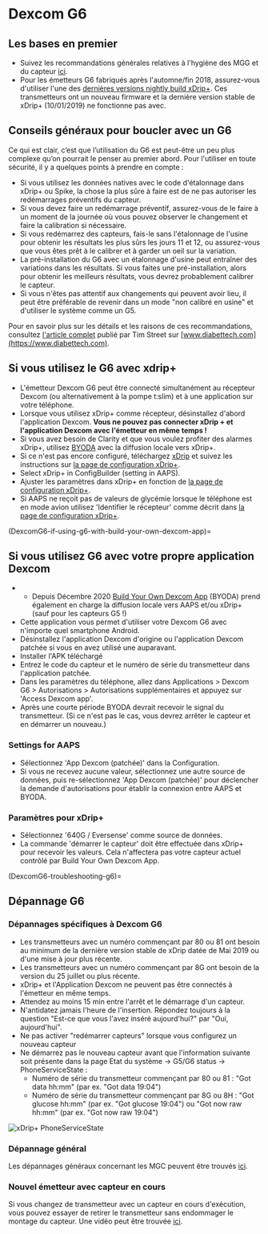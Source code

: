 # Dexcom G6

## Les bases en premier

-   Suivez les recommandations générales relatives à l'hygiène des MGG et du capteur [ici](../Hardware/GeneralCGMRecommendation.md).
-   Pour les émetteurs G6 fabriqués après l'automne/fin 2018, assurez-vous d'utiliser l'une des [dernières versions nightly build xDrip+](https://github.com/NightscoutFoundation/xDrip/releases). Ces transmetteurs ont un nouveau firmware et la dernière version stable de xDrip+ (10/01/2019) ne fonctionne pas avec.

## Conseils généraux pour boucler avec un G6

Ce qui est clair, c’est que l’utilisation du G6 est peut-être un peu plus complexe qu’on pourrait le penser au premier abord. Pour l'utiliser en toute sécurité, il y a quelques points à prendre en compte :

-   Si vous utilisez les données natives avec le code d'étalonnage dans xDrip+ ou Spike, la chose la plus sûre à faire est de ne pas autoriser les redémarrages préventifs du capteur.
-   Si vous devez faire un redémarrage préventif, assurez-vous de le faire à un moment de la journée où vous pouvez observer le changement et faire la calibration si nécessaire.
-   Si vous redémarrez des capteurs, fais-le sans l'étalonnage de l'usine pour obtenir les résultats les plus sûrs les jours 11 et 12, ou assurez-vous que vous êtes prêt à le calibrer et à garder un oeil sur la variation.
-   La pré-installation du G6 avec un étalonnage d'usine peut entraîner des variations dans les résultats. Si vous faites une pré-installation, alors pour obtenir les meilleurs résultats, vous devrez probablement calibrer le capteur.
-   Si vous n'êtes pas attentif aux changements qui peuvent avoir lieu, il peut être préférable de revenir dans un mode "non calibré en usine" et d'utiliser le système comme un G5.

Pour en savoir plus sur les détails et les raisons de ces recommandations, consultez [l'article complet](https://www.diabettech.com/artificial-pancreas/diy-looping-and-cgm/) publié par Tim Street sur [www.diabettech.com](https://www.diabettech.com).

## Si vous utilisez le G6 avec xdrip+

-   L'émetteur Dexcom G6 peut être connecté simultanément au récepteur Dexcom (ou alternativement à la pompe t:slim) et à une application sur votre téléphone.
-   Lorsque vous utilisez xDrip+ comme récepteur, désinstallez d'abord l'application Dexcom. **Vous ne pouvez pas connecter xDrip + et l'application Dexcom avec l'émetteur en même temps !**
-   Si vous avez besoin de Clarity et que vous voulez profiter des alarmes xDrip+, utilisez [BYODA](DexcomG6-if-using-g6-with-build-your-own-dexcom-app) avec la diffusion locale vers xDrip+.
-   Si ce n'est pas encore configuré, téléchargez [xDrip](https://github.com/NightscoutFoundation/xDrip) et suivez les instructions sur [la page de configuration xDrip+](../Configuration/xdrip.md).
-   Select xDrip+ in ConfigBuilder (setting in AAPS).
-   Ajuster les paramètres dans xDrip+ en fonction de [la page de configuration xDrip+](../Configuration/xdrip.md).
-   Si AAPS ne reçoit pas de valeurs de glycémie lorsque le téléphone est en mode avion utilisez 'Identifier le récepteur' comme décrit dans [la page de configuration xDrip+](../Configuration/xdrip.md).

(DexcomG6-if-using-g6-with-build-your-own-dexcom-app)=
## Si vous utilisez G6 avec votre propre application Dexcom

-   * Depuis Décembre 2020 [Build Your Own Dexcom App](https://docs.google.com/forms/d/e/1FAIpQLScD76G0Y-BlL4tZljaFkjlwuqhT83QlFM5v6ZEfO7gCU98iJQ/viewform?fbzx=2196386787609383750&fbclid=IwAR2aL8Cps1s6W8apUVK-gOqgGpA-McMPJj9Y8emf_P0-_gAsmJs6QwAY-o0) (BYODA) prend également en charge la diffusion locale vers AAPS et/ou xDrip+ (sauf pour les capteurs G5 !)
-   Cette application vous permet d'utiliser votre Dexcom G6 avec n'importe quel smartphone Android.
-   Désinstallez l'application Dexcom d'origine ou l'application Dexcom patchée si vous en avez utilisé une auparavant.
-   Installer l'APK téléchargé
-   Entrez le code du capteur et le numéro de série du transmetteur dans l'application patchée.
-   Dans les paramètres du téléphone, allez dans Applications > Dexcom G6 > Autorisations > Autorisations supplémentaires et appuyez sur 'Access Dexcom app'.
-   Après une courte période BYODA devrait recevoir le signal du transmetteur. (Si ce n'est pas le cas, vous devrez arrêter le capteur et en démarrer un nouveau.)

### Settings for AAPS

-   Sélectionnez 'App Dexcom (patchée)' dans la Configuration.
-   Si vous ne recevez aucune valeur, sélectionnez une autre source de données, puis re-sélectionnez 'App Dexcom (patchée)' pour déclencher la demande d'autorisations pour établir la connexion entre AAPS et BYODA.

### Paramètres pour xDrip+

-   Sélectionnez '640G / Eversense' comme source de données.
-   La commande 'démarrer le capteur' doit être effectuée dans xDrip+ pour recevoir les valeurs. Cela n'affectera pas votre capteur actuel contrôlé par Build Your Own Dexcom App.


(DexcomG6-troubleshooting-g6)=
## Dépannage G6

### Dépannages spécifiques à Dexcom G6

-   Les transmetteurs avec un numéro commençant par 80 ou 81 ont besoin au minimum de la dernière version stable de xDrip datée de Mai 2019 ou d'une mise à jour plus récente.
-   Les transmetteurs avec un numéro commençant par 8G ont besoin de la version du 25 juillet ou plus récente.
-   xDrip+ et l'Application Dexcom ne peuvent pas être connectés à l'émetteur en même temps.
-   Attendez au moins 15 min entre l'arrêt et le démarrage d'un capteur.
-   N'antidatez jamais l'heure de l'insertion. Répondez toujours à la question "Est-ce que vous l'avez inséré aujourd'hui?" par "Oui, aujourd'hui".
-   Ne pas activer "redémarrer capteurs" lorsque vous configurez un nouveau capteur
-   Ne démarrez pas le nouveau capteur avant que l'information suivante soit présente dans la page Etat du système -> G5/G6 status -> PhoneServiceState :
    -   Numéro de série du transmetteur commençant par 80 ou 81 : "Got data hh:mm" (par ex. "Got data 19:04")
    -   Numéro de série du transmetteur commençant par 8G ou 8H : "Got glucose hh:mm" (par ex. "Got glucose 19:04") ou "Got now raw hh:mm" (par ex. "Got now raw 19:04")

![xDrip+ PhoneServiceState](../images/xDrip_Dexcom_PhoneServiceState.png)

### Dépannage général

Les dépannages généraux concernant les MGC peuvent être trouvés [ici](./GeneralCGMRecommendation.html#depannage).

### Nouvel émetteur avec capteur en cours

Si vous changez de transmetteur avec un capteur en cours d'exécution, vous pouvez essayer de retirer le transmetteur sans endommager le montage du capteur. Une vidéo peut être trouvée [ici](https://youtu.be/tx-kTsrkNUM).
